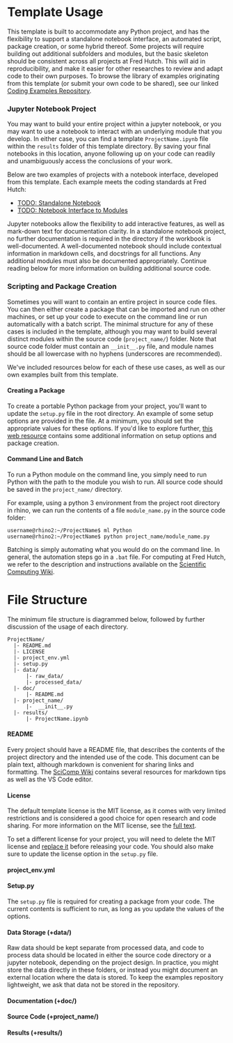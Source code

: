 # Template Usage

This template is built to accommodate any Python project, and has the flexibility to support a standalone notebook interface, an automated script, package creation, or some hybrid thereof. Some projects will require building out additional subfolders and modules, but the basic skeleton should be consistent across all projects at Fred Hutch. This will aid in reproducibility, and make it easier for other researches to review and adapt code to their own purposes. To browse the library of examples originating from this template (or submit your own code to be shared), see our linked [Coding Examples Repository](https://github.com/FredHutch/wiki-code-examples).

### Jupyter Notebook Project

You may want to build your entire project within a jupyter notebook, or you may want to use a notebook to interact with an underlying module that you develop. In either case, you can find a template `ProjectName.ipynb` file within the `results` folder of this template directory. By saving your final notebooks in this location, anyone following up on your code can readily and unambiguously access the conclusions of your work. 

Below are two examples of projects with a notebook interface, developed from this template. Each example meets the coding standards at Fred Hutch: 
 - [TODO: Standalone Notebook](https://github.com/FredHutch/wiki-code-examples)
 - [TODO: Notebook Interface to Modules](https://github.com/FredHutch/wiki-code-examples)

Jupyter notebooks allow the flexibility to add interactive features, as well as mark-down text for documentation clarity. In a standalone notebook project, no further documentation is required in the directory if the workbook is well-documented. A well-documented notebook should include contextual information in markdown cells, and docstrings for all functions. Any additional modules must also be documented appropriately. Continue reading below for more information on building additional source code.

### Scripting and Package Creation

Sometimes you will want to contain an entire project in source code files. You can then either create a package that can be imported and run on other machines, or set up your code to execute on the command line or run automatically with a batch script. The minimal structure for any of these cases is included in the template, although you may want to build several distinct modules within the source code (`project_name/`) folder. Note that source code folder must contain an `__init__.py` file, and module names should be all lowercase with no hyphens (underscores are recommended).

We've included resources below for each of these use cases, as well as our own examples built from this template.

#### Creating a Package

To create a portable Python package from your project, you'll want to update the `setup.py` file in the root directory. An example of some setup options are provided in the file. At a minimum, you should set the appropriate values for these options. If you'd like to explore further, [this web resource](https://python-packaging.readthedocs.io/en/latest/index.html) contains some additional information on setup options and package creation.

#### Command Line and Batch

To run a Python module on the command line, you simply need to run Python with the path to the module you wish to run. All source code should be saved in the `project_name/` directory.

For example, using a python 3 environment from the project root directory in rhino, we can run the contents of a file `module_name.py` in the source code folder:
```
username@rhino2:~/ProjectName$ ml Python
username@rhino2:~/ProjectName$ python project_name/module_name.py
```
Batching is simply automating what you would do on the command line. In general, the automation steps go in a `.bat` file. For computing at Fred Hutch, we refer to the description and instructions available on the [Scientific Computing Wiki](https://sciwiki.fredhutch.org/computing/cluster_usingSlurm/).

# File Structure

The minimum file structure is diagrammed below, followed by further discussion of the usage of each directory.
```
ProjectName/
  |- README.md
  |- LICENSE
  |- project_env.yml
  |- setup.py
  |- data/
      |- raw_data/
      |- processed_data/
  |- doc/
      |- README.md
  |- project_name/
      |-  __init__.py
  |- results/
      |- ProjectName.ipynb
```

#### README

Every project should have a README file, that describes the contents of the project directory and the intended use of the code. This document can be plain text, although markdown is convenient for sharing links and formatting. The [SciComp Wiki](https://sciwiki.fredhutch.org/compdemos/vscode_markdown_howto/) contains several resources for markdown tips as well as the VS Code editor.

#### License

The default template license is the MIT license, as it comes with very limited restrictions and is considered a good choice for open research and code sharing. For more information on the MIT license, see the [full text](https://opensource.org/licenses/MIT). 

To set a different license for your project, you will need to delete the MIT license and [replace it](https://help.github.com/en/articles/adding-a-license-to-a-repository) before releasing your code. You should also make sure to update the license option in the `setup.py` file.

#### project_env.yml

#### Setup.py

The `setup.py` file is required for creating a package from your code. The current contents is sufficient to run, as long as you update the values of the options. 

#### Data Storage (+data/)

Raw data should be kept separate from processed data, and code to process data should be located in either the source code directory or a jupyter notebook, depending on the project design. In practice, you might store the data directly in these folders, or instead you might document an external location where the data is stored. To keep the examples repository lightweight, we ask that data not be stored in the repository. 

#### Documentation (+doc/)

#### Source Code (+project_name/)

#### Results (+results/)
